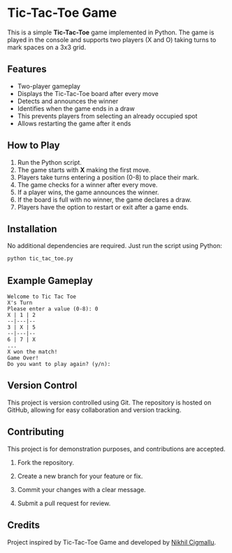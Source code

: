 # Tic-Tac-Toe Game

This is a simple **Tic-Tac-Toe** game implemented in Python. The game is played in the console and supports two players (X and O) taking turns to mark spaces on a 3x3 grid.

## Features

- Two-player gameplay
- Displays the Tic-Tac-Toe board after every move
- Detects and announces the winner
- Identifies when the game ends in a draw
- This prevents players from selecting an already occupied spot
- Allows restarting the game after it ends

## How to Play

1. Run the Python script.
2. The game starts with **X** making the first move.
3. Players take turns entering a position (0-8) to place their mark.
4. The game checks for a winner after every move.
5. If a player wins, the game announces the winner.
6. If the board is full with no winner, the game declares a draw.
7. Players have the option to restart or exit after a game ends.

## Installation

No additional dependencies are required. Just run the script using Python:

```bash
python tic_tac_toe.py
```

## Example Gameplay

```
Welcome to Tic Tac Toe
X's Turn
Please enter a value (0-8): 0
X | 1 | 2
--|---|--
3 | X | 5
--|---|--
6 | 7 | X
...
X won the match!
Game Over!
Do you want to play again? (y/n):
```

## Version Control
This project is version controlled using Git. The repository is hosted on GitHub, allowing for easy collaboration and version tracking.

## Contributing
This project is for demonstration purposes, and contributions are accepted. 

1. Fork the repository.

2. Create a new branch for your feature or fix.

3. Commit your changes with a clear message.

4. Submit a pull request for review.


## Credits
Project inspired by Tic-Tac-Toe Game and developed by [Nikhil Cigmallu](https://github.com/nikhilcigmallu).


